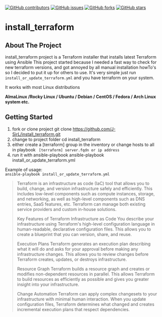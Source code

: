 <!--
repo name: install_terraform
description: install_terraform project is a Terraform installer that installs latest Terraform using Ansible
This project started because I needed a fast way to check for new terraform versions, and got annoyed by all manual installation howTo's
so I decided to put it up for others to use.
It's very simple just run <code>install_or_update_terraform.yml</code> and you have terraform on your system. 
github name:  install_terraform
link: LINK
email: example@email.com
-->
<!-- PROJECT SHIELDS -->
[![GitHub contributors](https://img.shields.io/github/contributors/J-SirL/install_terraform?logo=contributors&style=for-the-badge)](https://github.com/J-SirL/install_terraform/graphs/contributors)
[![GitHub issues](https://img.shields.io/github/issues/J-SirL/install_terraform?logo=issues&style=for-the-badge)](https://github.com/J-SirL/install_terraform/issues)
[![GitHub forks](https://img.shields.io/github/forks/J-SirL/install_terraform?logo=forks&style=for-the-badge)](https://github.com/J-SirL/install_terraform/network)
[![GitHub stars](https://img.shields.io/github/stars/J-SirL/install_terraform?logo=stars&style=for-the-badge)](https://github.com/J-SirL/install_terraform/stargazers)
# install\_terraform

<!-- ABOUT THE PROJECT -->
## About The Project
install_terraform project is a Terraform installer that installs latest Terraform using Ansible
This project started because I needed a fast way to check for new terraform versions, and got annoyed by all manual installation howTo's
so I decided to put it up for others to use.
It's very simple just run <code>install_or_update_terraform.yml</code> and you have terraform on your system. 

It works with most Linux distributions

**AlmaLinux /Rocky Linux / Ubuntu / Debian / CentOS / Fedora / Arch Linux system etc.**

<!-- GETTING STARTED -->
## Getting Started
1. fork or clone project
    git clone https://github.com/J-SirL/install_terraform.git
2. change to project folder
    cd install_terraform
3. either create a [terraform] group in the inventory or change hosts to all in playbook
   <code>
   [terraform]
   server.fqdn or ip address
   </code>
4. run it with ansible-playbook
ansible-playbook install_or_update_terraform.yml
</code>
Example of usage:
<code>
ansible-playbook install_or_update_terraform.yml
</code>


> Terraform is an infrastructure as code (IaC) tool that allows you to build, change, and version infrastructure safely and efficiently. This includes low-level components such as compute instances, storage, and networking, as well as high-level components such as DNS entries, SaaS features, etc. Terraform can manage both existing service providers and custom in-house solutions.
> 
> Key Features of Terraform
> Infrastructure as Code
> You describe your infrastructure using Terraform's high-level configuration language in human-readable, declarative configuration files. This allows you to create a blueprint that you can version, share, and reuse.
> 
> Execution Plans
> Terraform generates an execution plan describing what it will do and asks for your approval before making any infrastructure changes. This allows you to review changes before Terraform creates, updates, or destroys infrastructure.
> 
> Resource Graph
> Terraform builds a resource graph and creates or modifies non-dependent resources in parallel. This allows Terraform to build resources as efficiently as possible and gives you greater insight into your infrastructure.
> 
> Change Automation
> Terraform can apply complex changesets to your infrastructure with minimal human interaction. When you update configuration files, Terraform determines what changed and creates incremental execution plans that respect dependencies.


